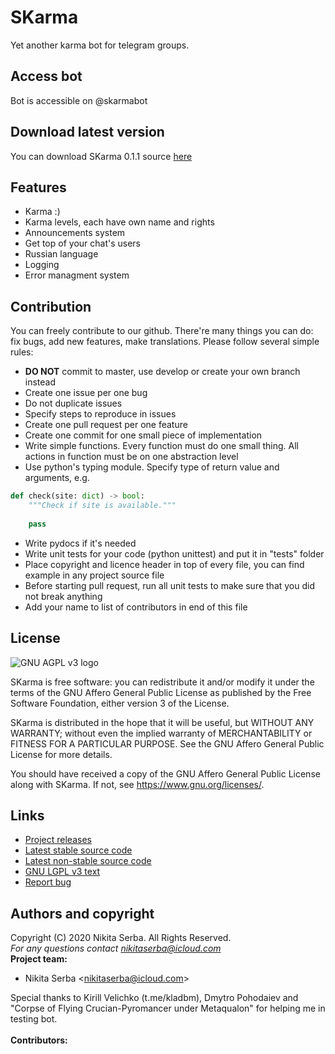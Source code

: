 # SKarma
Yet another karma bot for telegram groups.

## Access bot
Bot is accessible on @skarmabot
## Download latest version
You can download SKarma 0.1.1 source [here](https://github.com/sandsbit/skarmabot/releases/tag/v0.1.1)
## Features
* Karma :)
* Karma levels, each have own name and rights
* Announcements system
* Get top of your chat's users
* Russian language
* Logging
* Error managment system
## Contribution
You can freely contribute to our github. There're many things you can do: fix bugs, add new features, make translations. Please follow several simple rules:
* **DO NOT** commit to master, use develop or create your own branch instead
* Create one issue per one bug
* Do not duplicate issues
* Specify steps to reproduce in issues
* Create one pull request per one feature
* Create one commit for one small piece of implementation
* Write simple functions. Every function must do one small thing. All actions in function must be on one abstraction level
* Use python's typing module. Specify type of return value and arguments, e.g.
```python 
def check(site: dict) -> bool:
    """Check if site is available."""
    
    pass
```
* Write pydocs if it's needed
* Write unit tests for your code (python unittest) and put it in "tests" folder
* Place copyright and licence header in top of every file, you can find example in any project source file
* Before starting pull request, run all unit tests to make sure that you did not break anything
* Add your name to list of contributors in end of this file
## License
![GNU AGPL v3 logo](https://www.gnu.org/graphics/agplv3-with-text-162x68.png)

SKarma is free software: you can redistribute it and/or modify
it under the terms of the GNU Affero General Public License as published by
the Free Software Foundation, either version 3 of the License.

SKarma is distributed in the hope that it will be useful,
but WITHOUT ANY WARRANTY; without even the implied warranty of
MERCHANTABILITY or FITNESS FOR A PARTICULAR PURPOSE.  See the
GNU Affero General Public License for more details.

You should have received a copy of the GNU Affero General Public License
along with SKarma.  If not, see <https://www.gnu.org/licenses/>.
## Links
* [Project releases](https://github.com/sandsbit/skarmabot/releases)
* [Latest stable source code](https://github.com/sandsbit/skarmabot/tree/master)
* [Latest non-stable source code](https://github.com/sandsbit/skarmabot/tree/develop)
* [GNU LGPL v3 text](https://github.com/sandsbit/skarmabot/blob/master/LICENSE)
* [Report bug](https://github.com/sandsbit/skarmabot/issues)
## Authors and copyright
Copyright (C) 2020 Nikita Serba. All Rights Reserved.<br>
*For any questions contact <nikitaserba@icloud.com><br>*
**Project team:**
* Nikita Serba <<nikitaserba@icloud.com>>

Special thanks to Kirill Velichko (t.me/kladbm), Dmytro Pohodaiev and "Corpse of Flying Crucian-Pyromancer under Metaqualon"
for helping me in testing bot.<br><br>
**Contributors:**
